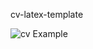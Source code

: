 cv-latex-template

![cv Example]([project-example.png](https://github.com/Zerrad0z/cv-latex-template/blob/c048981b458e4a6fbfa312cfb3ea47bb7b847753/assets/CV_Template.jpg))


